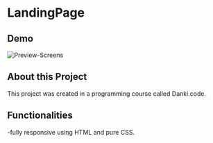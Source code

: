 # LandingPage   
## Demo
![Preview-Screens](https://github.com/devWeslei/LandingPage/blob/main/images/landingpage-example.gif)


## About this Project

This project was created in a programming course called Danki.code.


## Functionalities
-fully responsive using HTML and pure CSS.
